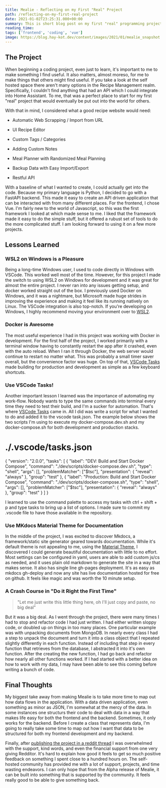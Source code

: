 ```yaml
---
title: Mealie - Reflecting on my First "Real" Project
path: /reflecting-on-my-first-real-project
date: 2021-01-02T23:25:31.000+00:00
summary: This is short blog post on my first "real" programming project, and what I learned through the process.
reading_time: 
tags: ['frontend', 'coding', 'vue']
image: https://blog.hay-kot.dev/content/images/2021/01/mealie_snapshot.png
---
```


The Project
-----------


When beginning a coding project, even just to learn, it's important to me to make something I find useful. It also matters, almost moreso, for me to make things that others might find useful. If you take a look at the self hosted space there aren't many options in the Recipe Management realm. Specifically, I couldn't find anything that had an API which I could integrate into Home Assistant. To me, that was a perfect place to start for my first "real" project that would eventually be put out into the world for others.


With that in mind, I considered what a good recipe website would need:




* Automatic Web Scrapping / Import from URL

* UI Recipe Editor

* Custom Tags / Categories

* Adding Custom Notes

* Meal Planner with Randomized Meal Planning

* Backup Data with Easy Import/Export

* Restful API



With a baseline of what I wanted to create, I could actually get into the code. Because my primary language is Python, I decided to go with a FastAPI backend. This made it easy to create an API driven application that can be interacted with from many different places. For the frontend, I chose Vue. I'm fairly new to the world of Javascript, so this was the first framework I looked at which made sense to me. I liked that the framework made it easy to do the simple stuff, but it offered a rubust set of tools to do the more complicated stuff. I am looking forward to using it on a few more projects.


Lessons Learned
---------------


### WSL2 on Windows is a Pleasure


Being a long-time Windows user, I used to code directly in Windows with VSCode. This worked well most of the time. However, for this project I made the switch to using WSL2 on Windows for development and it was great for almost the entire project. I never ran into any issues getting setup, and docker worked straight out of the box. I previously used Docker on Windows, and it was a nightmare, but Microsoft made huge strides in improving the experience and making it feel like its running natively on Linux. The VSCode integration is also top-notch. If you're developing on Windows, I highly recommend moving your environment over to [WSL2](https://docs.microsoft.com/en-us/windows/wsl/install-win10).


### Docker is Awesome


The most useful experience I had in this project was working with Docker in development. For the first half of the project, I worked primarily with a terminal window having to constantly restart the app after it crashed, even with the auto reload. When I ran it through Docker, the web server would continue to restart no matter what. This was probably a small timer saver overall, but the convenience factor was huge. On top of that, [VSCode Tasks](https://code.visualstudio.com/docs/editor/tasks) made building for production and development as simple as a few keyboard shortcuts.


### Use VSCode Tasks!


Another important lesson I learned was the importance of automating my work-flow. Nobody wants to type the same commands into terminal every time they need to test their build, and I'm a sucker for automation. That's where [VSCode Tasks](https://code.visualstudio.com/docs/editor/tasks) came in. All I did was write a script for what I wanted to do and added it to the vscode task.json. The example below shows the two scripts I'm using to execute my docker-compose.dev.sh and my docker-compose.sh for both development and production stacks.


# ./.vscode/tasks.json
{
 "version": "2.0.0",
 "tasks": [
 {
 "label": "DEV: Build and Start Docker Compose",
 "command": "./dev/scripts/docker-compose.dev.sh",
 "type": "shell",
 "args": [],
 "problemMatcher": ["$tsc"],
 "presentation": {
 "reveal": "always"
 },
 "group": "test"
 },
 {
 "label": "Production: Build and Start Docker Compose",
 "command": "./dev/scripts/docker-compose.sh",
 "type": "shell",
 "args": [],
 "problemMatcher": ["$tsc"],
 "presentation": {
 "reveal": "always"
 },
 "group": "test"
 }
 ]
}


I learned to use the command palette to access my tasks with ctrl + shift + p and type tasks to bring up a list of options. I made sure to commit my .vscode file to have those available in the repository.


### Use MKdocs Material Theme for Documentation


In the middle of the project, I was excited to discover Mkdocs, a framework/static site generator geared towards documentation. While it's default theme is not appealing to me, using the [Material Theme](https://squidfunk.github.io/mkdocs-material/), I discovered I could generate beautiful documentation with little to no effort. Most settings can be configured in yaml, users are able to add custom js/cs as needed, and it uses plain old markdown to generate the site in a way that makes sense. It also has single line gh-pages deployment. It's as easy as mkdocs gh-deploy and now any site has live documentation hosted for free on github. It feels like magic and was worth the 10 minute setup.


### A Crash Course in "Do it Right the First Time"



> 
> "Let me just write this little thing here, oh I'll just copy and paste, no big deal"
> 
> 
> 


But it was a big deal. As I went through the project, there were many times I had to stop and refactor code I had just written. I had either written sloppy code, or doubled up on things in too many places. One particular example was with unpacking documents from MongoDB. In nearly every class I had a step to unpack the document and turn it into a class object that I repeated slightly differently in each function. Instead of including that step in every function that retrieves from the database, I abstracted it into it's own function. After the creating the new function, I had go back and refactor how nearly all other functions worked. If I had started with a better idea on how to work with my data, I may have been able to see this coming before writing a bunch of code.


Final Thoughts
--------------


My biggest take away from making Mealie is to take more time to map out how data flows in the application. With a data driven application, even something as minor as JSON, I'm somewhat at the mercy of the data. In some instances one structurs their code to deal with data in a way that makes life easy for both the frontend and the backend. Sometimes, it only works for the backend. Before I create a class that represents data, I'm going to really take some time to map out how I want that data to be structured for both my frontend development and my backend.


Finally, after [publishing the project in a reddit thread](https://www.reddit.com/r/selfhosted/comments/kp3qih/mealie_a_self_hosted_recipe_manager_alpha_release/) I was overwhelmed with the support, kind words, and even the financial support from one very giving Redditor. It's hard to explain how good it feels to get so much positive feedback on something I spent close to a hundred hours on. The self-hosted community has provided me with a lot of support, projects, and time wasting endeavors. I can only hope that from the Alpha release of Mealie, it can be built into something that is supported by the community. It feels really good to be able to give something back.


